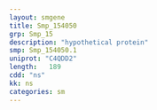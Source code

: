 ```yaml
---
layout: smgene
title: Smp_154050
grp: Smp_15
description: "hypothetical protein"
smp: Smp_154050.1
uniprot: "C4QDD2"
length:   189
cdd: "ns"
kk: ns
categories: sm
---
```

